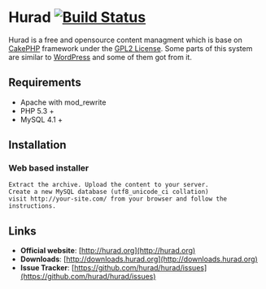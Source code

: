 # Hurad [![Build Status](https://secure.travis-ci.org/hurad/hurad.png)](http://travis-ci.org/hurad/hurad)
Hurad is a free and opensource content managment which is base on [CakePHP](http://cakephp.org) framework under
the [GPL2 License](https://github.com/hurad/hurad/blob/master/LICENSE.txt). Some parts of this system are similar to [WordPress](http://wordpress.org) and some of them got from it.

## Requirements

* Apache with mod_rewrite
* PHP 5.3 +
* MySQL 4.1 +

## Installation

### Web based installer

    Extract the archive. Upload the content to your server.
    Create a new MySQL database (utf8_unicode_ci collation)
    visit http://your-site.com/ from your browser and follow the instructions.

## Links

  * **Official website**: [http://hurad.org](http://hurad.org)
  * **Downloads**: [http://downloads.hurad.org](http://downloads.hurad.org)
  * **Issue Tracker**: [https://github.com/hurad/hurad/issues](https://github.com/hurad/hurad/issues)